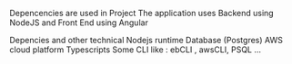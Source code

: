 Depencencies are used in Project
The application uses Backend using NodeJS and Front End using Angular

Depencies and other technical
Nodejs runtime
Database (Postgres)
AWS cloud platform
Typescripts
Some CLI like : ebCLI , awsCLI, PSQL ...
